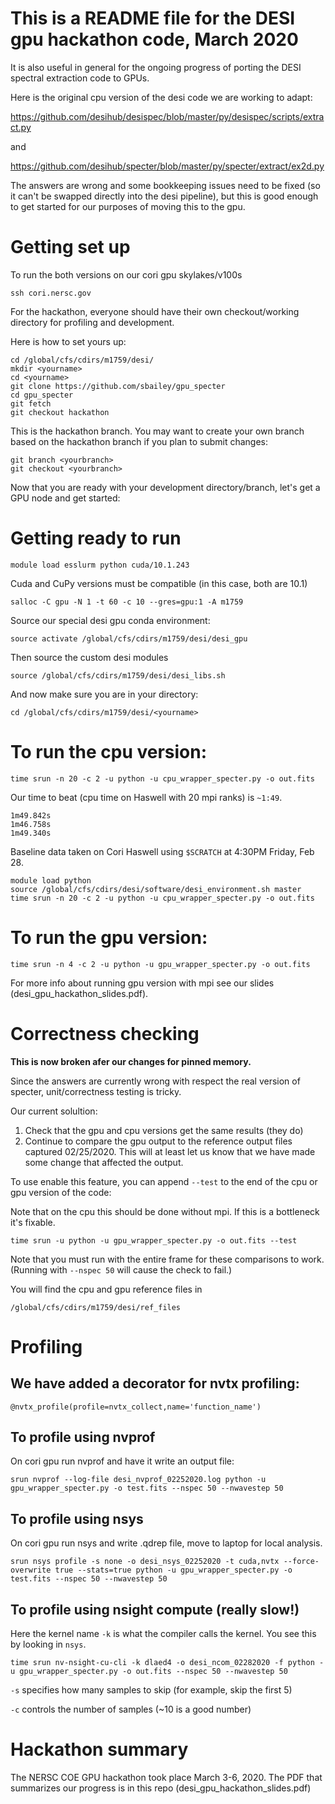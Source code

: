 # This is a README file for the DESI gpu hackathon code, March 2020

It is also useful in general for the ongoing progress of porting the DESI
spectral extraction code to GPUs.

Here is the original cpu version of the desi code we are working to adapt:

https://github.com/desihub/desispec/blob/master/py/desispec/scripts/extract.py

and

https://github.com/desihub/specter/blob/master/py/specter/extract/ex2d.py

The answers are wrong and some bookkeeping issues need to be fixed (so it can't
be swapped directly into the desi pipeline), but this is good enough to get
started for our purposes of moving this to the gpu. 

# Getting set up

To run the both versions on our cori gpu skylakes/v100s

`ssh cori.nersc.gov`

For the hackathon, everyone should have their own checkout/working directory
for profiling and development. 

Here is how to set yours up:

```
cd /global/cfs/cdirs/m1759/desi/
mkdir <yourname>
cd <yourname>
git clone https://github.com/sbailey/gpu_specter
cd gpu_specter
git fetch
git checkout hackathon
```

This is the hackathon branch. You may want to create your own branch based on
the hackathon branch if you plan to submit changes:

```
git branch <yourbranch>
git checkout <yourbranch>
```

Now that you are ready with your development directory/branch, let's get a GPU
node and get started:

# Getting ready to run

`module load esslurm python cuda/10.1.243`

Cuda and CuPy versions must be compatible (in this case, both are 10.1)

`salloc -C gpu -N 1 -t 60 -c 10 --gres=gpu:1 -A m1759`

Source our special desi gpu conda environment:

`source activate /global/cfs/cdirs/m1759/desi/desi_gpu`

Then source the custom desi modules 

`source /global/cfs/cdirs/m1759/desi/desi_libs.sh`

And now make sure you are in your directory:

`cd /global/cfs/cdirs/m1759/desi/<yourname>`

# To run the cpu version:

`time srun -n 20 -c 2 -u python -u cpu_wrapper_specter.py -o out.fits`

Our time to beat (cpu time on Haswell with 20 mpi ranks) is `~1:49`. 

```
1m49.842s
1m46.758s
1m49.340s
```
Baseline data taken on Cori Haswell using `$SCRATCH` at 4:30PM Friday, Feb 28.

```
module load python
source /global/cfs/cdirs/desi/software/desi_environment.sh master
time srun -n 20 -c 2 -u python -u cpu_wrapper_specter.py -o out.fits
```

# To run the gpu version:

`time srun -n 4 -c 2 -u python -u gpu_wrapper_specter.py -o out.fits`

For more info about running gpu version with mpi see our slides
(desi_gpu_hackathon_slides.pdf).

# Correctness checking

**This is now broken afer our changes for pinned memory.** 

Since the answers are currently wrong with respect the real version of specter,
unit/correctness testing is tricky. 

Our current solultion:

1) Check that the gpu and cpu versions get the same results (they do) 
2) Continue to compare the gpu output to the reference output files captured
02/25/2020. This will at least let us know that we have made some change that
affected the output.

To use enable this feature, you can append `--test` to the end of the cpu or gpu version of the code:

Note that on the cpu this should be done without mpi. If this is a bottleneck it's fixable.

`time srun -u python -u gpu_wrapper_specter.py -o out.fits --test`

Note that you must run with the entire frame for these comparisons to work.
(Running with `--nspec 50` will cause the check to fail.)

You will find the cpu and gpu reference files in 

`/global/cfs/cdirs/m1759/desi/ref_files`

# Profiling

## We have added a decorator for nvtx profiling: 

`@nvtx_profile(profile=nvtx_collect,name='function_name')`

## To profile using nvprof

On cori gpu run nvprof and have it write an output file:

```
srun nvprof --log-file desi_nvprof_02252020.log python -u gpu_wrapper_specter.py -o test.fits --nspec 50 --nwavestep 50
```

## To profile using nsys

On cori gpu run nsys and write .qdrep file, move to laptop for local analysis.

```
srun nsys profile -s none -o desi_nsys_02252020 -t cuda,nvtx --force-overwrite true --stats=true python -u gpu_wrapper_specter.py -o test.fits --nspec 50 --nwavestep 50
```

## To profile using nsight compute (really slow!)

Here the kernel name `-k` is what the compiler calls the kernel. You see this by looking in `nsys`. 

```
time srun nv-nsight-cu-cli -k dlaed4 -o desi_ncom_02282020 -f python -u gpu_wrapper_specter.py -o out.fits --nspec 50 --nwavestep 50
```

`-s` specifies how many samples to skip (for example, skip the first 5)

`-c` controls the number of samples (~10 is a good number)

# Hackathon summary

The NERSC COE GPU hackathon took place March 3-6, 2020. The PDF that summarizes
our progress is in this repo (desi_gpu_hackathon_slides.pdf)



